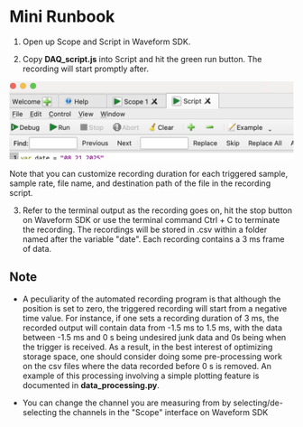 # Mini Runbook

1. Open up Scope and Script in Waveform SDK.

2. Copy __DAQ_script.js__ into Script and hit the green run button. The recording will start promptly after.

![Image_1](./images/sample_run.png)

Note that you can customize recording duration for each triggered sample, sample rate, file name, and destination path of the file in the recording script.


3. Refer to the terminal output as the recording goes on, hit the stop button on Waveform SDK or use the terminal command Ctrl + C to terminate the recording. The recordings will be stored in .csv within a folder named after the variable "date". Each recording contains a 3 ms frame of data.


## Note

- A peculiarity of the automated recording program is that although the position is set to zero, the triggered recording will start from a negative time value. For instance, if one sets a recording duration of 3 ms, the recorded output will contain data from -1.5 ms to 1.5 ms, with the data between -1.5 ms and 0 s being undesired junk data and 0s being when the trigger is received. As a result, in the best interest of optimizing storage space, one should consider doing some pre-processing work on the csv files where the data recorded before 0 s is removed. An example of this processing involving a simple plotting feature is documented in __data_processing.py__.

- You can change the channel you are measuring from by selecting/de-selecting the channels in the "Scope" interface on Waveform SDK

